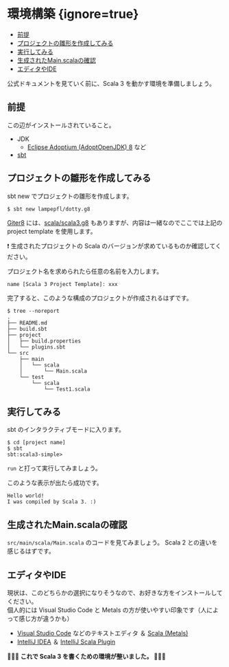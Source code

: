 # 環境構築 {ignore=true}


<!-- @import "[TOC]" {cmd="toc" depthFrom=1 depthTo=6 orderedList=false} -->

<!-- code_chunk_output -->

- [前提](#前提)
- [プロジェクトの雛形を作成してみる](#プロジェクトの雛形を作成してみる)
- [実行してみる](#実行してみる)
- [生成されたMain.scalaの確認](#生成されたmainscalaの確認)
- [エディタやIDE](#エディタやide)

<!-- /code_chunk_output -->

公式ドキュメントを見ていく前に、Scala 3 を動かす環境を準備しましょう。

## 前提

この辺がインストールされていること。

- JDK
    - [Eclipse Adoptium (AdoptOpenJDK) 8](https://adoptopenjdk.net/?variant=openjdk8&jvmVariant=hotspot) など
- [sbt](https://www.scala-sbt.org/download.html)

## プロジェクトの雛形を作成してみる

sbt new でプロジェクトの雛形を作成します。

```
$ sbt new lampepfl/dotty.g8
```

[Giter8](http://www.foundweekends.org/giter8/) には、[scala/scala3.g8](https://github.com/scala/scala3.g8) もありますが、内容は一緒なのでここでは上記の project template を使用します。

:exclamation: 生成されたプロジェクトの Scala のバージョンが求めているものか確認してください。

プロジェクト名を求められたら任意の名前を入力します。

```
name [Scala 3 Project Template]: xxx
```

完了すると、このような構成のプロジェクトが作成されるはずです。

```
$ tree --noreport
.
├── README.md
├── build.sbt
├── project
│   ├── build.properties
│   └── plugins.sbt
└── src
    ├── main
    │   └── scala
    │       └── Main.scala
    └── test
        └── scala
            └── Test1.scala
```

## 実行してみる

sbt のインタラクティブモードに入ります。

```
$ cd [project name]
$ sbt
sbt:scala3-simple>
```

`run` と打って実行してみましょう。

このような表示が出たら成功です。

```
Hello world!
I was compiled by Scala 3. :)
```

## 生成されたMain.scalaの確認

`src/main/scala/Main.scala` のコードを見てみましょう。
Scala 2 との違いを感じるはずです。

## エディタやIDE

現状は、このどちらかの選択になりそうなので、お好きな方をインストールしてください。   
個人的には Visual Studio Code と Metals の方が使いやすい印象です（人によって感じ方が違うかも）

- [Visual Studio Code](https://azure.microsoft.com/ja-jp/products/visual-studio-code/) などのテキストエディタ ＆ [Scala (Metals)](https://marketplace.visualstudio.com/items?itemName=scalameta.metals)
- [IntelliJ IDEA](https://www.jetbrains.com/ja-jp/idea/) ＆ [IntelliJ Scala Plugin](https://blog.jetbrains.com/scala/)

**:tada::tada::tada: これで Scala 3 を書くための環境が整いました。 :tada::tada::tada:**
